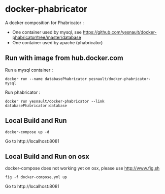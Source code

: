 docker-phabricator
==================
A docker composition for Phabricator :
- One container used by mysql, see https://github.com/yesnault/docker-phabricator/tree/master/database
- One container used by apache (phabricator)

Run with image from hub.docker.com
----
Run a mysql container :
```
docker run --name databasePhabricator yesnault/docker-phabricator-mysql
```

Run phabricator :
```
docker run yesnault/docker-phabricator --link databasePhabricator:database
```


Local Build and Run
----
```
docker-compose up -d
```
Go to http://localhost:8081



Local Build and Run on osx
-------
docker-compose does not working yet on osx, please use http://www.fig.sh
```
fig -f docker-compose.yml up
```
Go to http://localhost:8081

